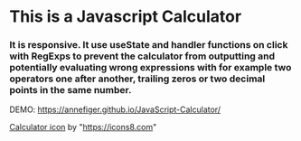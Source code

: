# This is a Javascript Calculator

### It is responsive. It use useState and handler functions on click with RegExps to prevent the calculator from outputting and potentially evaluating wrong expressions with for example two operators one after another, trailing zeros or two decimal points in the same number.

DEMO: <https://annefiger.github.io/JavaScript-Calculator/>

[Calculator icon]("https://icons8.com/icon/12780/calculator") by "https://icons8.com"
